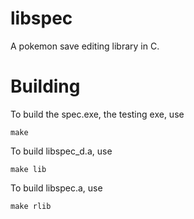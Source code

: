 libspec
=======

A pokemon save editing library in C.


Building
====

To build the spec.exe, the testing exe, use

```
make
```

To build libspec_d.a, use

```
make lib
```

To build libspec.a, use

```
make rlib
```